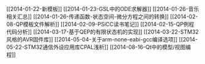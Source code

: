 [[2014-01-22-新模板]]
[[2014-01-23-GSL中的ODE求解器]]
[[2014-01-26-音乐相关汇总]]
[[2014-01-26-传递函数-状态空间-微分方程之间的转换]]
[[2014-02-08-QP模板文件解析]]
[[2014-02-09-PSiCC读书笔记]]
[[2014-02-15-QP例程代码分析]]
[[2014-03-17-基于QEP的有限状态机的实现]]
[[2014-03-22-STM32风格的AVR固件库]]
[[2014-05-04-关于arm-none-eabi-gcc编译选项]]
[[2014-05-22-STM32通信外设应用库CPAL浅析]]
[[2014-08-16-Qt中的模型/视图编程]]
